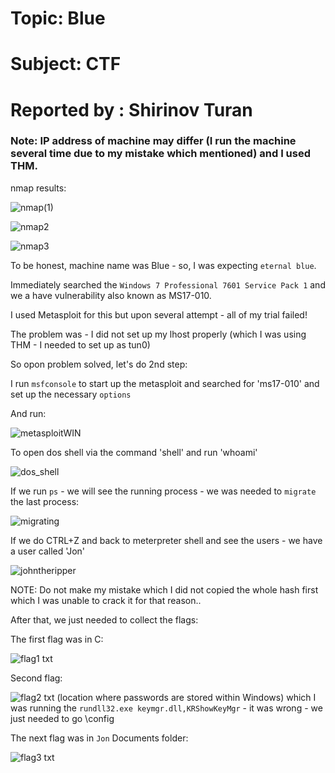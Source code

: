 # Topic: Blue

# Subject:   CTF                                           

# Reported by : Shirinov Turan
### Note: IP address of machine may differ (I run the machine several time due to my mistake which mentioned) and I used THM.

nmap results:

![nmap(1)](https://github.com/ShTuran/Practical-Ethical-Hacking/assets/111232034/6890f19b-9b1a-49a8-812d-28f2039af0c3)

![nmap2](https://github.com/ShTuran/Practical-Ethical-Hacking/assets/111232034/4968dc46-08bd-4a1f-8987-b9a88f539dd1)

![nmap3](https://github.com/ShTuran/Practical-Ethical-Hacking/assets/111232034/79e7950a-2853-46ba-8076-81b37bf7c134)

To be honest, machine name was Blue - so, I was expecting `eternal blue`.

Immediately searched the `Windows 7 Professional 7601 Service Pack 1` and we a have vulnerability also known as MS17-010.

I used Metasploit for this but upon several attempt - all of my trial failed!

The problem was - I did not set up my lhost properly (which I was using THM - I needed to set up as tun0)

So opon problem solved, let's do 2nd step:

I run `msfconsole` to start up the metasploit and searched for 'ms17-010' and set up the necessary `options`

And run:

![metasploitWIN](https://github.com/ShTuran/Practical-Ethical-Hacking/assets/111232034/6bc666ce-c4ff-43f4-9aba-d67d50a60b31)

To open dos shell via the command 'shell' and run 'whoami'

![dos_shell](https://github.com/ShTuran/Practical-Ethical-Hacking/assets/111232034/5ec578a8-3607-4866-8e1e-8ae00d4f85b7)

If we run `ps` - we will see the running process - we was needed to `migrate` the last process:

![migrating](https://github.com/ShTuran/Practical-Ethical-Hacking/assets/111232034/dbea9b62-9c06-434e-b30d-5c91913074b9)

If we do CTRL+Z and back to meterpreter shell and see the users -  we have a user called 'Jon'

![johntheripper](https://github.com/ShTuran/Practical-Ethical-Hacking/assets/111232034/4dde87d9-9d8d-42ea-b0b1-1e4a56082bf5)

NOTE: Do not make my mistake which I did not copied the whole hash first which I was unable to crack it for that reason..

After that, we just needed to collect the flags:

The first flag was in C:

![flag1 txt](https://github.com/ShTuran/Practical-Ethical-Hacking/assets/111232034/0d4aab02-4515-4bba-8c0d-620c4f1c16dd)

Second flag:

![flag2 txt](https://github.com/ShTuran/Practical-Ethical-Hacking/assets/111232034/7e69a4e1-a721-472e-bc21-91ea9c68ca0a)
(location where passwords are stored within Windows) which I was running the `rundll32.exe keymgr.dll,KRShowKeyMgr` - it was wrong - we just needed to go \config

The next flag was in `Jon` Documents folder:

![flag3 txt](https://github.com/ShTuran/Practical-Ethical-Hacking/assets/111232034/9e2fbd5f-1897-49ca-a071-9023e3dad341)
